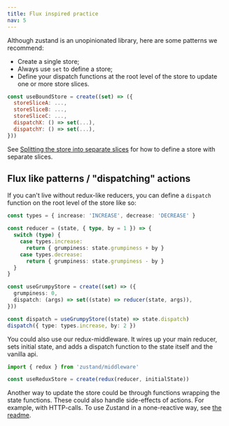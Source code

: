 ```yaml
---
title: Flux inspired practice
nav: 5
---
```


Although zustand is an unopinionated library, here are some patterns we recommend:

- Create a single store;
- Always use `set` to define a store;
- Define your dispatch functions at the root level of the store to update one or more store slices.

```js
const useBoundStore = create((set) => ({
  storeSliceA: ...,
  storeSliceB: ...,
  storeSliceC: ...,
  dispatchX: () => set(...),
  dispatchY: () => set(...),
}))
```

See [Splitting the store into separate slices](./slices-pattern.md) for how to define a store with separate slices.

## Flux like patterns / "dispatching" actions

If you can't live without redux-like reducers, you can define a `dispatch` function on the root level of the store like so:

```typescript
const types = { increase: 'INCREASE', decrease: 'DECREASE' }

const reducer = (state, { type, by = 1 }) => {
  switch (type) {
    case types.increase:
      return { grumpiness: state.grumpiness + by }
    case types.decrease:
      return { grumpiness: state.grumpiness - by }
  }
}

const useGrumpyStore = create((set) => ({
  grumpiness: 0,
  dispatch: (args) => set((state) => reducer(state, args)),
}))

const dispatch = useGrumpyStore((state) => state.dispatch)
dispatch({ type: types.increase, by: 2 })
```

You could also use our redux-middleware. It wires up your main reducer, sets initial state, and adds a dispatch function to the state itself and the vanilla api.

```typescript
import { redux } from 'zustand/middleware'

const useReduxStore = create(redux(reducer, initialState))
```

Another way to update the store could be through functions wrapping the state functions. These could also handle side-effects of actions. For example, with HTTP-calls. To use Zustand in a none-reactive way, see [the readme](https://github.com/pmndrs/zustand#readingwriting-state-and-reacting-to-changes-outside-of-components).
